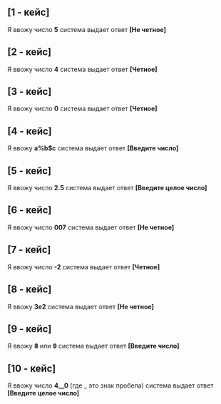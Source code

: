 ## [1 - кейс]
Я ввожу число **5** система выдает ответ **[Не четное]**
## [2 - кейс]
Я ввожу число **4** система выдает ответ **[Четное]**
## [3 - кейс]
Я ввожу число **0** система выдает ответ **[Четное]**
## [4 - кейс]
Я ввожу **a%b$c** система выдает ответ **[Введите число]**
## [5 - кейс]
Я ввожу число **2.5** система выдает ответ **[Введите целое число]**
## [6 - кейс]
Я ввожу число **007** система выдает ответ **[Не четное]**
## [7 - кейс]
Я ввожу число **-2** система выдает ответ **[Четное]**
## [8 - кейс]
Я ввожу **3e2** система выдает ответ **[Не четное]**
## [9 - кейс]
Я ввожу **𝟠** или **𝟘** система выдает ответ **[Введите число]**
## [10 - кейс]
Я ввожу число **4__0** (где _ это знак пробела) система выдает ответ **[Введите целое число]**
